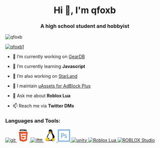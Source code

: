 <h1 align="center">Hi 👋, I'm qfoxb</h1>
<h3 align="center">A high school student and hobbyist</h3>

<p align="left"> <img src="https://hits.seeyoufarm.com/api/count/incr/badge.svg?url=https%3A%2F%2Fgithub.com%2Fqfoxb%2Fqfoxb&count_bg=%2379C83D&title_bg=%23555555&icon=&icon_color=%23E7E7E7&title=hits&edge_flat=false" alt="qfoxb" /> </p>

<p align="left"> <a href="https://twitter.com/qfoxb1" target="blank"><img src="https://img.shields.io/twitter/follow/qfoxbRBLX?style=plastic" alt="qfoxb1" /></a> </p>

- 🔭 I’m currently working on [GearDB](https://github.com/StarLandRBLX/GearDB)

- 🌱 I’m currently learning **Javascript**

- 🌟 I’m also working on [StarLand](https://playstar.land)

- 👀 I maintain [uAssets for AdBlock Plus](https://github.com/qfoxb/uAssets-for-abp)

- 💬 Ask me about **Roblox Lua**

- 📫 Reach me via **Twitter DMs**


<h3 align="left">Languages and Tools:</h3>
<p align="left"> <a href="https://git-scm.com/" target="_blank" rel="noreferrer"> <img src="https://www.vectorlogo.zone/logos/git-scm/git-scm-icon.svg" alt="git" width="40" height="40"/> </a> <a href="https://www.w3.org/html/" target="_blank" rel="noreferrer"> <img src="https://raw.githubusercontent.com/devicons/devicon/master/icons/html5/html5-original-wordmark.svg" alt="html5" width="40" height="40"/> </a> <a href="https://ifttt.com/" target="_blank" rel="noreferrer"> <img src="https://www.vectorlogo.zone/logos/ifttt/ifttt-ar21.svg" alt="ifttt" width="40" height="40"/> </a> <a href="https://www.linux.org/" target="_blank" rel="noreferrer"> <img src="https://raw.githubusercontent.com/devicons/devicon/master/icons/linux/linux-original.svg" alt="linux" width="40" height="40"/> </a> <a href="https://www.photoshop.com/en" target="_blank" rel="noreferrer"> <img src="https://raw.githubusercontent.com/devicons/devicon/master/icons/photoshop/photoshop-line.svg" alt="photoshop" width="40" height="40"/> </a> <a href="https://unity.com/" target="_blank" rel="noreferrer"> <img src="https://www.vectorlogo.zone/logos/unity3d/unity3d-icon.svg" alt="unity" width="40" height="40"/> </a>
<a href="https://www.roblox.com/create" target="_blank" rel="noreferrer"> <img src="https://upload.wikimedia.org/wikipedia/commons/c/cf/Lua-Logo.svg" alt="Roblox Lua" width="40" height="40"/> </a>
<a href="https://www.roblox.com/create" target="_blank" rel="noreferrer"> <img src="https://upload.wikimedia.org/wikipedia/commons/5/58/Roblox_Studio_logo_2021_present.svg" alt="ROBLOX Studio" width="40" height="40"/> </a></p>
